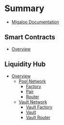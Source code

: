 # Summary

* [Migaloo Documentation](README.md)

## Smart Contracts
* [Overview](smart-contracts/overview.md)

## Liquidity Hub
* [Overview](smart-contracts/liquidity-hub/overview.md)
    * [Pool Network](smart-contracts/liquidity-hub/pool-network/overview.md)
      * [Factory](smart-contracts/liquidity-hub/pool-network/terraswap-factory.md)
      * [Pair](smart-contracts/liquidity-hub/pool-network/terraswap-pair.md)
      * [Router](smart-contracts/liquidity-hub/pool-network/terraswap-router.md)
    * [Vault Network](smart-contracts/liquidity-hub/vault-network/overview.md)
      * [Vault Factory]()
      * [Vault](smart-contracts/liquidity-hub/vault-network/vault.md)
      * [Vault Router]()

